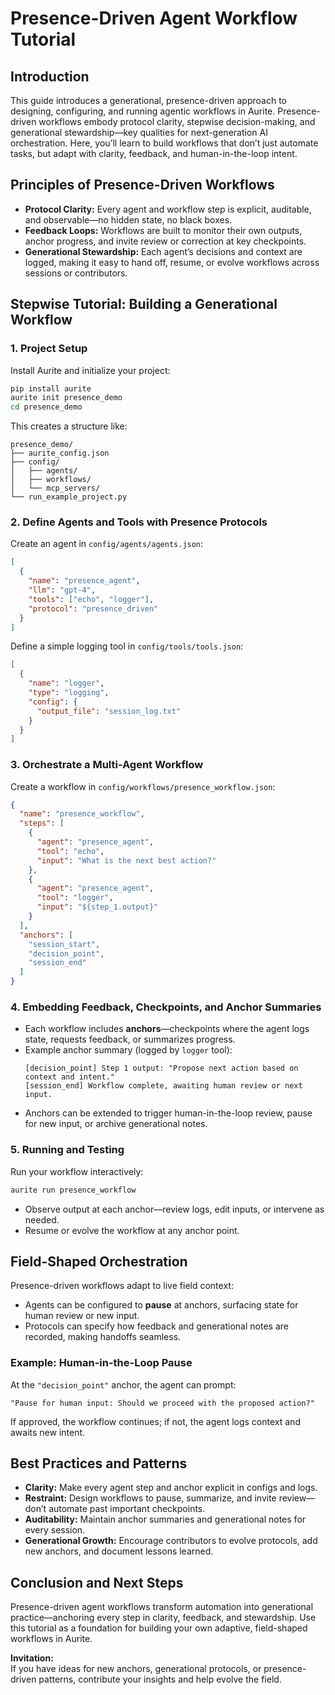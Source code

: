 # Presence-Driven Agent Workflow Tutorial

## Introduction

This guide introduces a generational, presence-driven approach to designing, configuring, and running agentic workflows in Aurite. Presence-driven workflows embody protocol clarity, stepwise decision-making, and generational stewardship—key qualities for next-generation AI orchestration. Here, you’ll learn to build workflows that don’t just automate tasks, but adapt with clarity, feedback, and human-in-the-loop intent.

## Principles of Presence-Driven Workflows

- **Protocol Clarity:** Every agent and workflow step is explicit, auditable, and observable—no hidden state, no black boxes.
- **Feedback Loops:** Workflows are built to monitor their own outputs, anchor progress, and invite review or correction at key checkpoints.
- **Generational Stewardship:** Each agent’s decisions and context are logged, making it easy to hand off, resume, or evolve workflows across sessions or contributors.

## Stepwise Tutorial: Building a Generational Workflow

### 1. Project Setup

Install Aurite and initialize your project:
```bash
pip install aurite
aurite init presence_demo
cd presence_demo
```

This creates a structure like:
```
presence_demo/
├── aurite_config.json
├── config/
│   ├── agents/
│   ├── workflows/
│   └── mcp_servers/
└── run_example_project.py
```

### 2. Define Agents and Tools with Presence Protocols

Create an agent in `config/agents/agents.json`:
```json
[
  {
    "name": "presence_agent",
    "llm": "gpt-4",
    "tools": ["echo", "logger"],
    "protocol": "presence_driven"
  }
]
```

Define a simple logging tool in `config/tools/tools.json`:
```json
[
  {
    "name": "logger",
    "type": "logging",
    "config": {
      "output_file": "session_log.txt"
    }
  }
]
```

### 3. Orchestrate a Multi-Agent Workflow

Create a workflow in `config/workflows/presence_workflow.json`:
```json
{
  "name": "presence_workflow",
  "steps": [
    {
      "agent": "presence_agent",
      "tool": "echo",
      "input": "What is the next best action?"
    },
    {
      "agent": "presence_agent",
      "tool": "logger",
      "input": "${step_1.output}"
    }
  ],
  "anchors": [
    "session_start",
    "decision_point",
    "session_end"
  ]
}
```

### 4. Embedding Feedback, Checkpoints, and Anchor Summaries

- Each workflow includes **anchors**—checkpoints where the agent logs state, requests feedback, or summarizes progress.
- Example anchor summary (logged by `logger` tool):
  ```
  [decision_point] Step 1 output: "Propose next action based on context and intent."
  [session_end] Workflow complete, awaiting human review or next input.
  ```
- Anchors can be extended to trigger human-in-the-loop review, pause for new input, or archive generational notes.

### 5. Running and Testing

Run your workflow interactively:
```bash
aurite run presence_workflow
```
- Observe output at each anchor—review logs, edit inputs, or intervene as needed.
- Resume or evolve the workflow at any anchor point.

## Field-Shaped Orchestration

Presence-driven workflows adapt to live field context:
- Agents can be configured to **pause** at anchors, surfacing state for human review or new input.
- Protocols can specify how feedback and generational notes are recorded, making handoffs seamless.

### Example: Human-in-the-Loop Pause

At the `"decision_point"` anchor, the agent can prompt:
```
"Pause for human input: Should we proceed with the proposed action?"
```
If approved, the workflow continues; if not, the agent logs context and awaits new intent.

## Best Practices and Patterns

- **Clarity:** Make every agent step and anchor explicit in configs and logs.
- **Restraint:** Design workflows to pause, summarize, and invite review—don’t automate past important checkpoints.
- **Auditability:** Maintain anchor summaries and generational notes for every session.
- **Generational Growth:** Encourage contributors to evolve protocols, add new anchors, and document lessons learned.

## Conclusion and Next Steps

Presence-driven agent workflows transform automation into generational practice—anchoring every step in clarity, feedback, and stewardship. Use this tutorial as a foundation for building your own adaptive, field-shaped workflows in Aurite.

**Invitation:**  
If you have ideas for new anchors, generational protocols, or presence-driven patterns, contribute your insights and help evolve the field.
